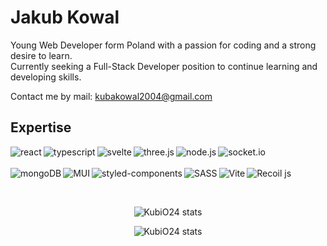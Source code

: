 <h1>Jakub Kowal</h1>

Young Web Developer form Poland with a passion for coding and a strong desire to learn.
<br>
Currently seeking a Full-Stack Developer position to continue learning and developing skills.

Contact me by mail: kubakowal2004@gmail.com

<h2>Expertise</h2>
<a href="https://reactjs.org/"> <img align="left" alt="react" src="https://img.shields.io/badge/React-20232A.svg?&style=for-the-badge&logo=react&logoColor=61DAFB" /> </a>
<a href="https://www.typescriptlang.org/"> <img align="left" alt="typescript" src="https://img.shields.io/badge/typescript-3178C6.svg?&style=for-the-badge&logo=typescript&logoColor=FFFFFF" /> </a>
<a href="https://svelte.dev/"> <img align="left" alt="svelte" src="https://img.shields.io/badge/Svelte-FF3E00.svg?&style=for-the-badge&logo=svelte&logoColor=white" /> </a>
<a href="https://threejs.org/"> <img align="left" alt="three.js" src="https://img.shields.io/badge/Three.js-000000.svg?&style=for-the-badge&logo=three.js&logoColor=white" /> </a>
<a href="https://nodejs.org/"> <img align="left" alt="node.js" src="https://img.shields.io/badge/node.js-43853D.svg?&style=for-the-badge&logo=node.js&logoColor=white" /> </a>
<a href="https://socket.io/"> <img align="left" alt="socket.io" src="https://img.shields.io/badge/Socket.io-EDEDED.svg?&style=for-the-badge&logo=socket.io&logoColor=010101" /> </a>
<br><br>
<a href="https://www.mongodb.com/"> <img align="left" alt="mongoDB" src="https://img.shields.io/badge/MongoDB-001E2B.svg?&style=for-the-badge&logo=mongodb&logoColor=00ED64" /> </a>
<a href="https://mui.com/"> <img align="left" alt="MUI" src="https://img.shields.io/badge/MUI-001E3C.svg?&style=for-the-badge&logo=mui&logoColor=007FFF" /> </a>
<a href="https://styled-components.com/"> <img align="left" alt="styled-components" src="https://img.shields.io/badge/styled%20components-E28584.svg?&style=for-the-badge&logo=styled-components&logoColor=FDD664" /> </a>
<a href="https://sass-lang.com/"> <img align="left" alt="SASS" src="https://img.shields.io/badge/sass-CD669A.svg?&style=for-the-badge&logo=sass&logoColor=FFFFFF" /> </a>
<a href="https://vitejs.dev/"> <img align="left" alt="Vite" src="https://img.shields.io/badge/vite-1E1E20.svg?&style=for-the-badge&logo=vite&logoColor=FFBE16" /> </a>
<a href="https://recoiljs.org/"> <img align="left" alt="Recoil js" src="https://img.shields.io/badge/Recoil-3578E5.svg?&style=for-the-badge" /> </a>

<br/><br/>

<p align="center">
  <img align="center" src="https://github-readme-stats.vercel.app/api?username=kubio24&show_icons=true&theme=radical" alt="KubiO24 stats" />
</p>

<p align="center">
  <img align="center" src="https://github-readme-streak-stats.herokuapp.com?user=kubio24&theme=radical" alt="KubiO24 stats" />
</p>
